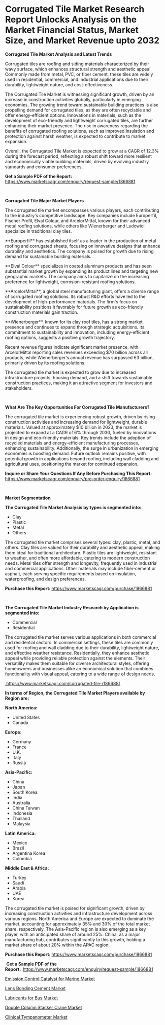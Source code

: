 <p><h1>Corrugated Tile Market Research Report Unlocks Analysis on the Market Financial Status, Market Size, and Market Revenue upto 2032</h1></p><p><strong>Corrugated Tile Market Analysis and Latest Trends</strong></p>
<p><p>Corrugated tiles are roofing and siding materials characterized by their wavy surface, which enhances structural strength and aesthetic appeal. Commonly made from metal, PVC, or fiber cement, these tiles are widely used in residential, commercial, and industrial applications due to their durability, lightweight nature, and cost-effectiveness. </p><p>The Corrugated Tile Market is witnessing significant growth, driven by an increase in construction activities globally, particularly in emerging economies. The growing trend toward sustainable building practices is also propelling demand for corrugated tiles, as they are often recyclable and offer energy-efficient options. Innovations in materials, such as the development of eco-friendly and lightweight corrugated tiles, are further enhancing their market presence. The rise in awareness regarding the benefits of corrugated roofing solutions, such as improved insulation and protection against harsh weather, is expected to contribute to market expansion. </p><p>Overall, the Corrugated Tile Market is expected to grow at a CAGR of 12.3% during the forecast period, reflecting a robust shift toward more resilient and economically viable building materials, driven by evolving industry standards and consumer preferences.</p></p>
<p><strong>Get a Sample PDF of the Report:&nbsp;</strong> <a href="https://www.marketscagr.com/enquiry/request-sample/1866881?utm_campaign=2265&utm_medium=2&utm_source=Github&utm_content=ia&utm_term=31012025&utm_id=corrugated-tile">https://www.marketscagr.com/enquiry/request-sample/1866881</a></p>
<p>&nbsp;</p>
<p><strong>Corrugated Tile Major Market Players</strong></p>
<p><p>The corrugated tile market encompasses various players, each contributing to the industry's competitive landscape. Key companies include Europerfil, Fischer Profil, Elval Colour, and ArcelorMittal, known for their advanced metal roofing solutions, while others like Wienerberger and Ludowici specialize in traditional clay tiles.</p><p>**Europerfil** has established itself as a leader in the production of metal roofing and corrugated sheets, focusing on innovative designs that enhance durability and aesthetics. The company is poised for growth due to rising demand for sustainable building materials.</p><p>**Elval Colour** specializes in coated aluminum products and has seen substantial market growth by expanding its product lines and targeting new geographic markets. The company aims to capitalize on the increasing preference for lightweight, corrosion-resistant roofing solutions.</p><p>**ArcelorMittal**, a global steel manufacturing giant, offers a diverse range of corrugated roofing solutions. Its robust R&D efforts have led to the development of high-performance materials. The firm's focus on sustainability positions it favorably for future growth as eco-friendly construction materials gain traction.</p><p>**Wienerberger**, known for its clay roof tiles, has a strong market presence and continues to expand through strategic acquisitions. Its commitment to sustainability and innovation, including energy-efficient roofing options, suggests a positive growth trajectory.</p><p>Recent revenue figures indicate significant market presence, with ArcelorMittal reporting sales revenues exceeding $70 billion across all products, while Wienerberger's annual revenue has surpassed €3 billion, primarily driven by its roofing solutions.</p><p>The corrugated tile market is expected to grow due to increased infrastructure projects, housing demand, and a shift towards sustainable construction practices, making it an attractive segment for investors and stakeholders.</p></p>
<p>&nbsp;</p>
<p><strong>What Are The Key Opportunities For Corrugated Tile Manufacturers?</strong></p>
<p><p>The corrugated tile market is experiencing robust growth, driven by rising construction activities and increasing demand for lightweight, durable materials. Valued at approximately $10 billion in 2023, the market is projected to expand at a CAGR of 6% through 2030, fueled by innovations in design and eco-friendly materials. Key trends include the adoption of recycled materials and energy-efficient manufacturing processes, enhancing sustainability. Additionally, the surge in urbanization in emerging economies is boosting demand. Future outlook remains positive, with potential growth in applications beyond roofing, including wall cladding and agricultural uses, positioning the market for continued expansion.</p></p>
<p><strong>Inquire or Share Your Questions If Any Before Purchasing This Report:</strong> <a href="https://www.marketscagr.com/enquiry/pre-order-enquiry/1866881?utm_campaign=2265&utm_medium=2&utm_source=Github&utm_content=ia&utm_term=31012025&utm_id=corrugated-tile">https://www.marketscagr.com/enquiry/pre-order-enquiry/1866881</a></p>
<p>&nbsp;</p>
<p><strong>Market Segmentation</strong></p>
<p><strong>The Corrugated Tile Market Analysis by types is segmented into:</strong></p>
<p><ul><li>Clay</li><li>Plastic</li><li>Metal</li><li>Others</li></ul></p>
<p><p>The corrugated tile market comprises several types: clay, plastic, metal, and others. Clay tiles are valued for their durability and aesthetic appeal, making them ideal for traditional architecture. Plastic tiles are lightweight, resistant to weather, and often more affordable, catering to modern construction needs. Metal tiles offer strength and longevity, frequently used in industrial and commercial applications. Other materials may include fiber-cement or asphalt, each serving specific requirements based on insulation, waterproofing, and design preferences.</p></p>
<p><strong>Purchase this Report:&nbsp;</strong><a href="https://www.marketscagr.com/purchase/1866881?utm_campaign=2265&utm_medium=2&utm_source=Github&utm_content=ia&utm_term=31012025&utm_id=corrugated-tile">https://www.marketscagr.com/purchase/1866881</a></p>
<p>&nbsp;</p>
<p><strong>The Corrugated Tile Market Industry Research by Application is segmented into:</strong></p>
<p><ul><li>Commercial</li><li>Residential</li></ul></p>
<p><p>The corrugated tile market serves various applications in both commercial and residential sectors. In commercial settings, these tiles are commonly used for roofing and wall cladding due to their durability, lightweight nature, and effective weather resistance. Residentially, they enhance aesthetic appeal while providing reliable protection against the elements. Their versatility makes them suitable for diverse architectural styles, offering homeowners and businesses alike an economical solution that combines functionality with visual appeal, catering to a wide range of design needs.</p></p>
<p><a href="https://www.marketscagr.com/corrugated-tile-r1866881?utm_campaign=2265&utm_medium=2&utm_source=Github&utm_content=ia&utm_term=31012025&utm_id=corrugated-tile">&nbsp;https://www.marketscagr.com/corrugated-tile-r1866881</a></p>
<p><strong>In terms of Region, the Corrugated Tile Market Players available by Region are:</strong></p>
<p>
    <p> <strong> North America: </strong>
        <ul>
            <li>United States</li>
            <li>Canada</li>
        </ul>
        </p> 
    <p> <strong> Europe: </strong>
        <ul>
            <li>Germany</li>
            <li>France</li>
            <li>U.K.</li>
            <li>Italy</li>
            <li>Russia</li>
        </ul>
        </p> 
    <p> <strong> Asia-Pacific: </strong>
        <ul>
            <li>China</li>
            <li>Japan</li>
            <li>South Korea</li>
            <li>India</li>
            <li>Australia</li>
            <li>China Taiwan</li>
            <li>Indonesia</li>
            <li>Thailand</li>
            <li>Malaysia</li>
        </ul>
        </p> 
    <p> <strong> Latin America: </strong>
        <ul>
            <li>Mexico</li>
            <li>Brazil</li>
            <li>Argentina Korea</li>
            <li>Colombia</li>
        </ul>
        </p> 
    <p> <strong> Middle East & Africa: </strong>
        <ul>
            <li>Turkey</li>
            <li>Saudi</li>
            <li>Arabia</li>
            <li>UAE</li>
            <li>Korea</li>
        </ul>
    </p>
    </p>
<p><p>The corrugated tile market is poised for significant growth, driven by increasing construction activities and infrastructure development across various regions. North America and Europe are expected to dominate the market, accounting for approximately 35% and 30% of the total market share, respectively. The Asia-Pacific region is also emerging as a key player, with an anticipated share of around 25%. China, as a major manufacturing hub, contributes significantly to this growth, holding a market share of about 20% within the APAC region.</p></p>
<p><strong>Purchase this Report: </strong><a href="https://www.marketscagr.com/purchase/1866881?utm_campaign=2265&utm_medium=2&utm_source=Github&utm_content=ia&utm_term=31012025&utm_id=corrugated-tile">https://www.marketscagr.com/purchase/1866881</a></p>
<p>&nbsp;<strong>Get a Sample PDF of the Report:&nbsp;&nbsp;</strong><a href="https://www.marketscagr.com/enquiry/request-sample/1866881?utm_campaign=2265&utm_medium=2&utm_source=Github&utm_content=ia&utm_term=31012025&utm_id=corrugated-tile">https://www.marketscagr.com/enquiry/request-sample/1866881</a></p>
<p><strong></strong></p>
<p><p><a href="https://www.linkedin.com/pulse/emission-control-catalyst-marine-market-size-analysis-53npf?utm_campaign=2265&utm_medium=2&utm_source=Github&utm_content=ia&utm_term=31012025&utm_id=corrugated-tile">Emission Control Catalyst for Marine Market</a></p><p><a href="https://www.linkedin.com/pulse/comprehensive-growth-study-lens-bonding-cement-market-dlkec?utm_campaign=2265&utm_medium=2&utm_source=Github&utm_content=ia&utm_term=31012025&utm_id=corrugated-tile">Lens Bonding Cement Market</a></p><p><a href="https://www.linkedin.com/pulse/trends-lubricants-bus-market-2025-2032-expected-growth-tiyuf?utm_campaign=2265&utm_medium=2&utm_source=Github&utm_content=ia&utm_term=31012025&utm_id=corrugated-tile">Lubricants for Bus Market</a></p><p><a href="https://www.linkedin.com/pulse/thorough-scrutiny-double-column-stacker-crane-market-xmpzc?utm_campaign=2265&utm_medium=2&utm_source=Github&utm_content=ia&utm_term=31012025&utm_id=corrugated-tile">Double Column Stacker Crane Market</a></p><p><a href="https://www.linkedin.com/pulse/clinical-tympanometer-market-outlook-119-cagr-forecast-unmne?utm_campaign=2265&utm_medium=2&utm_source=Github&utm_content=ia&utm_term=31012025&utm_id=corrugated-tile">Clinical Tympanometer Market</a></p></p>
